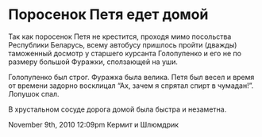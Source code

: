 # Поросенок Петя едет домой

Так как поросенок Петя не крестится, проходя мимо посольства Республики
Беларусь, всему автобусу пришлось пройти (дважды) таможенный досмотр у
старшего курсанта Голопупенко и его не по размеру большой Фуражки,
сползающей на уши.

Голопупенко был строг. Фуражка была велика. Петя был весел и время от
времени задорно восклицал “Ах, зачем я спрятал спирт в чумадан!”.
Лопушок спал.

В хрустальном сосуде дорога домой была быстра и незаметна.

<span id="timestamp"> November 9th, 2010 12:09pm </span> <span
class="tag">Кермит и Шлюмдрик</span>
